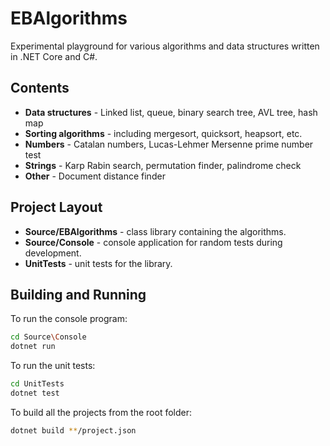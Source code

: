 # EBAlgorithms

Experimental playground for various algorithms and data structures written in .NET Core and C#.

## Contents

- **Data structures** - Linked list, queue, binary search tree, AVL tree, hash map
- **Sorting algorithms** - including mergesort, quicksort, heapsort, etc.
- **Numbers** - Catalan numbers, Lucas-Lehmer Mersenne prime number test
- **Strings** - Karp Rabin search, permutation finder, palindrome check
- **Other** - Document distance finder

## Project Layout

- **Source/EBAlgorithms** - class library containing the algorithms.
- **Source/Console** - console application for random tests during development.
- **UnitTests** - unit tests for the library.

## Building and Running

To run the console program:

```Bash
cd Source\Console
dotnet run
```

To run the unit tests:

```Bash
cd UnitTests
dotnet test
```

To build all the projects from the root folder:

```Bash
dotnet build **/project.json
```
